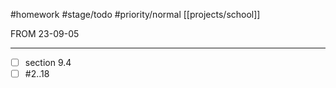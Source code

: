 #homework #stage/todo #priority/normal [[projects/school]]

FROM 23-09-05

---

+ [ ] section 9.4
+ [ ] #2..18